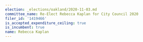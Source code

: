 ```yaml
---
election: _elections/oakland/2020-11-03.md
committee_name: Re-Elect Rebecca Kaplan for City Council 2020
filer_id: '1419466'
is_accepted_expenditure_ceiling: true
is_incumbent: true
name: Rebecca Kaplan
---
```

